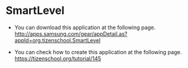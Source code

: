 # SmartLevel
- You can download this application at the following page.
http://apps.samsung.com/gear/appDetail.as?appId=org.tizenschool.SmartLevel

- You can check how to create this application at the following page.
https://tizenschool.org/tutorial/145